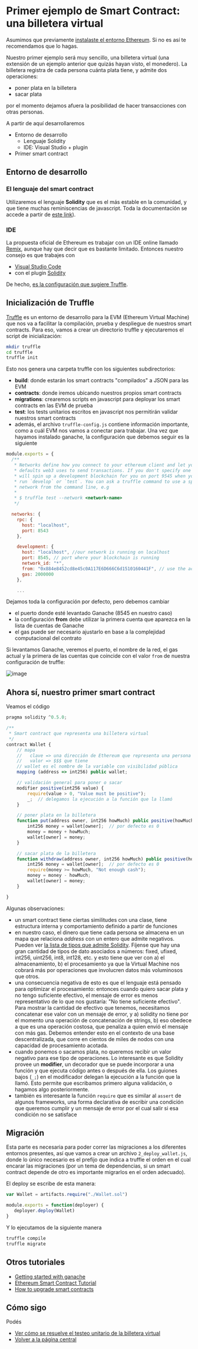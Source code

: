
# Primer ejemplo de Smart Contract: una billetera virtual

Asumimos que previamente [instalaste el entorno Ethereum](startupEthereumLocal.md). Si no es así te recomendamos que lo hagas.

Nuestro primer ejemplo será muy sencillo, una billetera virtual (una extensión de un ejemplo anterior que quizás hayan visto, el monedero). La billetera registra de cada persona cuánta plata tiene, y admite dos operaciones:

* poner plata en la billetera
* sacar plata

por el momento dejamos afuera la posibilidad de hacer transacciones con otras personas.

A partir de aquí desarrollaremos

* Entorno de desarrollo
  * Lenguaje Solidity
  * IDE: Visual Studio + plugin
* Primer smart contract

## Entorno de desarrollo

### El lenguaje del smart contract

Utilizaremos el lenguaje **Solidity** que es el más estable en la comunidad, y que tiene muchas reminiscencias de javascript. Toda la documentación se accede a partir de [este link](https://solidity.readthedocs.io/)).

### IDE

La propuesta oficial de Ethereum es trabajar con un IDE online llamado [Remix](https://remix.ethereum.org/#optimize=false), aunque hay que decir que es bastante limitado. Entonces nuestro consejo es que trabajes con

* [Visual Studio Code](https://code.visualstudio.com/)
* con el plugin [Solidity](https://github.com/juanfranblanco/vscode-solidity)

De hecho, [es la configuración que sugiere Truffle](https://truffleframework.com/tutorials/configuring-visual-studio-code).

## Inicialización de Truffle

[Truffle](https://truffleframework.com/docs/truffle/overview) es un entorno de desarrollo para la EVM (Ethereum Virtual Machine) que nos va a facilitar la compilación, prueba y despliegue de nuestros smart contracts. Para eso, vamos a crear un directorio truffle y ejecutaremos el script de inicialización:

```bash
mkdir truffle
cd truffle
truffle init
```

Esto nos genera una carpeta truffle con los siguientes subdirectorios:

* **build**: donde estarán los smart contracts "compilados" a JSON para las EVM
* **contracts**: donde iremos ubicando nuestros propios smart contracts
* **migrations**: crearemos scripts en javascript para deployar los smart contracts en las EVM de prueba
* **test**: los tests unitarios escritos en javascript nos permitirán validar nuestros smart contracts
* además, el archivo `truffle-config.js` contiene información importante, como a cuál EVM nos vamos a conectar para trabajar. Una vez que hayamos instalado ganache, la configuración que debemos seguir es la siguiente

```js
module.exports = {
  /**
   * Networks define how you connect to your ethereum client and let you set the
   * defaults web3 uses to send transactions. If you don't specify one truffle
   * will spin up a development blockchain for you on port 9545 when you
   * run `develop` or `test`. You can ask a truffle command to use a specific
   * network from the command line, e.g
   *
   * $ truffle test --network <network-name>
   */

  networks: {
    rpc: {
      host: "localhost",
      port: 8543
    },

    development: {
      host: "localhost", //our network is running on localhost
      port: 8545, // port where your blockchain is running
      network_id: "*",
      from: "0x884e8452cd8e45c0A117E6D666C6d1510160441F", // use the account-id generated during the setup process
      gas: 2000000
    },

    ...
```

Dejamos toda la configuración por defecto, pero debemos cambiar

* el puerto donde esté levantado Ganache (8545 en nuestro caso)
* la configuración **from** debe utilizar la primera cuenta que aparezca en la lista de cuentas de Ganache
* el gas puede ser necesario ajustarlo en base a la complejidad computacional del contrato

Si levantamos Ganache, veremos el puerto, el nombre de la red, el gas actual y la primera de las cuentas que coincide con el valor `from` de nuestra configuración de truffle:

![image](../images/ganache.png)

## Ahora sí, nuestro primer smart contract

Veamos el código

```js
pragma solidity ^0.5.0;

/**
 * Smart contract que representa una billetera virtual
 */
contract Wallet {
    // mapa
    //   clave => una dirección de Ethereum que representa una persona física
    //   valor => $$$ que tiene
    // wallet es el nombre de la variable con visibilidad pública
    mapping (address => int256) public wallet;

    // validación general para poner o sacar
    modifier positive(int256 value) {
        require(value > 0, "Value must be positive");
        _;  // delegamos la ejecución a la función que la llamó
    }

    // poner plata en la billetera
    function put(address owner, int256 howMuch) public positive(howMuch) {
        int256 money = wallet[owner];  // por defecto es 0
        money = money + howMuch;
        wallet[owner] = money;
    }

    // sacar plata de la billetera
    function withdraw(address owner, int256 howMuch) public positive(howMuch) {
        int256 money = wallet[owner];  // por defecto es 0
        require(money >= howMuch, "Not enough cash");
        money = money - howMuch;
        wallet[owner] = money;
    }

}
```

Algunas observaciones:

* un smart contract tiene ciertas similitudes con una clase, tiene estructura interna y comportamiento definido a partir de funciones
* en nuestro caso, el dinero que tiene cada persona se almacena en un mapa que relaciona _address_ con un entero que admite negativos. Pueden ver [la lista de tipos que admite Solidity](https://solidity.readthedocs.io/en/latest/types.html). Fíjense que hay una gran cantidad de tipos de dato asociados a números: fixed, ufixed, int256, uint256, int8, int128, etc. y esto tiene que ver con a) el almacenamiento, b) el procesamiento ya que la Virtual Machine nos cobrará más por operaciones que involucren datos más voluminosos que otros.
* una consecuencia negativa de esto es que el lenguaje está pensado para optimizar el procesamiento: entonces cuando quiero sacar plata y no tengo suficiente efectivo, el mensaje de error es menos representativo de lo que nos gustaría: "No tiene suficiente efectivo". Para mostrar la cantidad de efectivo que tenemos, necesitamos concatenar ese valor con un mensaje de error, y a) solidity no tiene por el momento una operación de concatenación de strings, b) eso obedece a que es una operación costosa, que penaliza a quien envió el mensaje con más gas. Debemos entender esto en el contexto de una base descentralizada, que corre en cientos de miles de nodos con una capacidad de procesamiento acotada.
* cuando ponemos o sacamos plata, no queremos recibir un valor negativo para ese tipo de operaciones. Lo interesante es que Solidity provee un **modifier**, un decorador que se puede incorporar a una función y que ejecuta código antes o después de ella. Los guiones bajos (`_;`) en el modificador delegan la ejecución a la función que la llamó. Esto permite que escribamos primero alguna validación, o hagamos algo posteriormente.
* también es interesante la función `require` que es similar al `assert` de algunos frameworks, una forma declarativa de escribir una condición que queremos cumplir y un mensaje de error por el cual salir si esa condición no se satisface

## Migración

Esta parte es necesaria para poder correr las migraciones a los diferentes entornos presentes, así que vamos a crear un archivo `2_deploy_wallet.js`, donde lo único necesario es el prefijo que indica a truffle el orden en el cual encarar las migraciones (por un tema de dependencias, si un smart contract depende de otro es importante migrarlos en el orden adecuado).

El deploy se escribe de esta manera:

```js
var Wallet = artifacts.require("./Wallet.sol")

module.exports = function(deployer) {
   deployer.deploy(Wallet)
}
```

Y lo ejecutamos de la siguiente manera

```bash
truffle compile
truffle migrate
```

## Otros tutoriales

* [Getting started with ganache](https://www.codementor.io/swader/developing-for-ethereum-getting-started-with-ganache-l6abwh62j)
* [Ethereum Smart Contract Tutorial](https://rubygarage.org/yblog/ethereum-smart-contract-tutorial)
* [How to upgrade smart contracts](https://medium.com/bitclave/the-easy-way-to-upgrade-smart-contracts-ba30ba012784)

## Cómo sigo

Podés

* [Ver cómo se resuelve el testeo unitario de la billetera virtual](./walletTest.md)
* [Volver a la página central](../README.md)
